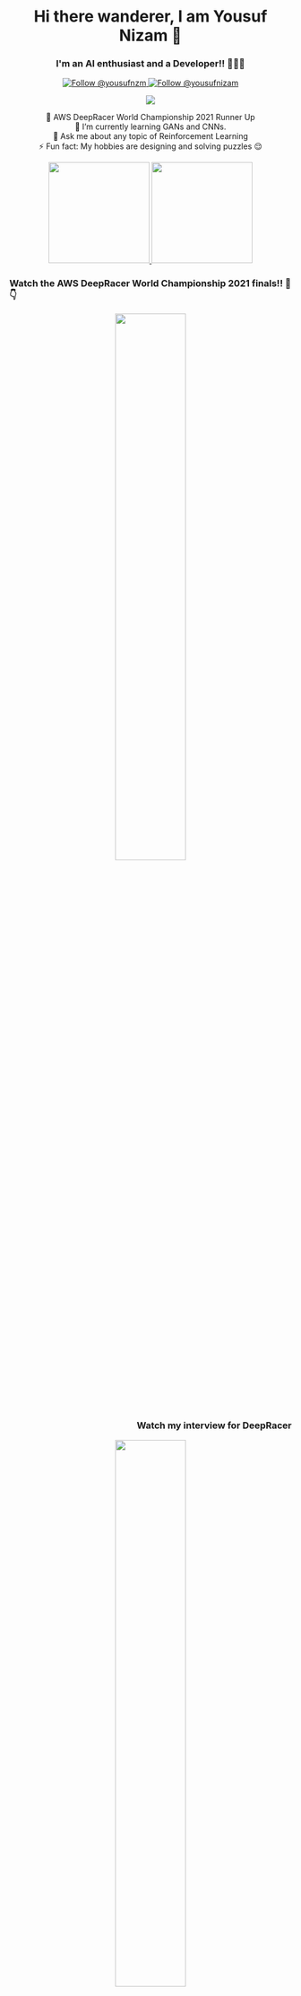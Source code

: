 <h1 align="center">
  Hi there wanderer, I am Yousuf Nizam 👋
</h1>

<h3 align="center">
  I'm an AI enthusiast and a Developer!! 👨🏻‍💻
</h3>

<p align="center">
  <a href="https://twitter.com/yousuf_nzm">
    <img src="https://img.shields.io/twitter/follow/yousuf_nzm?label=Follow%20Me&style=social" alt="Follow @yousufnzm" />
  </a>
  <a href="https://www.linkedin.com/in/yousufnizam">
    <img src="https://img.shields.io/badge/-yousufnizam-blue?style=flat-square&logo=Linkedin&logoColor=white&link=https://www.linkedin.com/in/yousufnizam" alt="Follow @yousufnizam" />
  </a>
  <div align="center">
  <img src="https://komarev.com/ghpvc/?username=yousufnzm&color=blueviolet&label=PROFILE+VIEWS&style=plastic)" />
  </div>
</p>

<p align="center">
  🥈 AWS DeepRacer World Championship 2021 Runner Up <br>
  🌱 I’m currently learning GANs and CNNs. <br>
  💬 Ask me about any topic of Reinforcement Learning <br>
  ⚡ Fun fact: My hobbies are designing and solving puzzles 😌 <br>
</p>

<div align="center">
  <a href="https://github.com/yousufnzm/github-readme-stats">
    <img src="https://github-readme-stats.vercel.app/api?username=yousufnzm&hide=contribs,issues&show_icons=true&theme=midnight-purple" height="180px" />
  </a>
  <a href="https://github.com/yousufnzm/github-readme-stats">
    <img src="https://github-readme-stats.vercel.app/api/top-langs/?username=yousufnzm&theme=midnight-purple&hide=css" height="180px"/>
  </a>
</div>


<div align="center">
      <h3 align="left"> Watch the AWS DeepRacer World Championship 2021 finals!! 🚗 👇 </h3>
      <a href="https://www.youtube.com/watch?v=sS0U3j262Uw">
       <img src="short_sneak.gif" loop="true" width="50%" />
      </a>
      
  <h3 align="right"> Watch my interview for DeepRacer </h3>
  <a href="https://www.youtube.com/watch?v=0l3tyn6ZQYs">
    <img src="https://i9.ytimg.com/vi/0l3tyn6ZQYs/mq1.jpg?sqp=CITcvo0G&rs=AOn4CLAas5PmdNmcFvkOVsLp7tKW7VKRTA" width=50%/>
  </a>
      
 </div>
 
 
